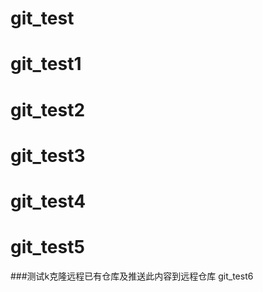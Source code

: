 # git_test
# git_test1
# git_test2
# git_test3
# git_test4
# git_test5
###测试k克隆远程已有仓库及推送此内容到远程仓库
git_test6
